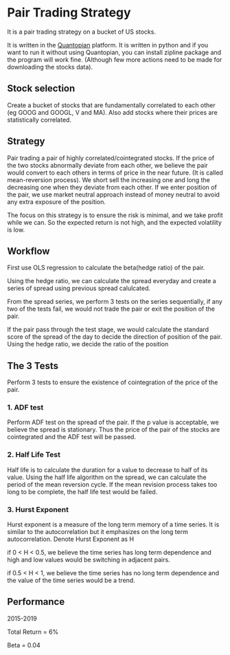 # Pair Trading Strategy

It is a pair trading strategy on a bucket of US stocks.

It is written in the [Quantopian](https://www.quantopian.com/home) platform. It is written in python and if you want to run it without using Quantopian, you can install zipline package and the program will work fine. (Although few more actions need to be made for downloading the stocks data).

## Stock selection
Create a bucket of stocks that are fundamentally correlated to each other (eg GOOG and GOOGL, V and MA). Also add stocks where their prices are statistically correlated. 

## Strategy
Pair trading a pair of highly correlated/cointegrated stocks. If the price of the two stocks abnormally deviate from each other, we  believe the pair would convert to each others in terms of price in the near future. (It is called mean-reversion process). We short sell the increasing one and long the decreasing one when they deviate from each other. If we enter position of the pair, we use market neutral approach instead of money neutral to avoid any extra exposure of the position.

The focus on this strategy is to ensure the risk is minimal, and we take profit while we can. So the expected return is not high, and the expected volatility is low.

## Workflow
First use OLS regression to calculate the beta(hedge ratio) of the pair.

Using the hedge ratio, we can calculate the spread everyday and create a series of spread using previous spread calulcated. 

From the spread series, we perform 3 tests on the series sequentially, if any two of the tests fail, we would not trade the pair or exit the position of the pair.

If the pair pass through the test stage, we would calculate the standard score of the spread of the day to decide the direction of position of the pair. Using the hedge ratio, we decide the ratio of the position


## The 3 Tests
Perform 3 tests to ensure the existence of cointegration of the price of the pair.

### 1. ADF test
Perform ADF test on the spread of the pair. If the p value is acceptable, we believe the spread is stationary. Thus the price of the pair of the stocks are cointegrated and the ADF test will be passed.


### 2. Half Life Test
Half life is to calculate the duration for a value to decrease to half of its value. Using the half life algorithm on the spread, we can calculate the period of the mean reversion cycle. If the mean revision process takes too long to be complete, the half life test would be failed.

### 3. Hurst Exponent
Hurst exponent is a measure of the long term memory of a time series. It is similar to the autocorrelation but it emphasizes on the long term autocorrelation. Denote Hurst Exponent as H

if 0 < H < 0.5, we believe the time series has long term dependence and high and low values would be switching in adjacent pairs.

if 0.5 < H < 1, we believe the time series has no long term dependence and the value of the time series would be a trend.

## Performance
2015-2019

Total Return = 6%

Beta = 0.04
